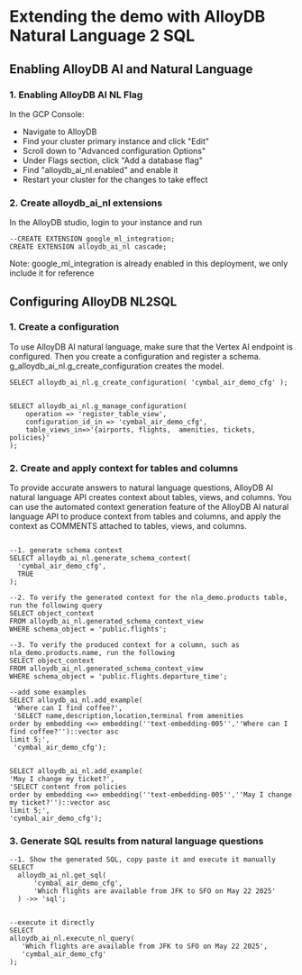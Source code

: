 # Extending the demo with AlloyDB Natural Language 2 SQL

## Enabling AlloyDB AI and Natural Language

### 1. Enabling AlloyDB AI NL Flag

In the GCP Console:
- Navigate to AlloyDB
- Find your cluster primary instance and click "Edit"
- Scroll down to "Advanced configuration Options"
- Under Flags section, click "Add a database flag"
- Find "alloydb_ai_nl.enabled" and enable it
- Restart your cluster for the changes to take effect

### 2. Create alloydb_ai_nl extensions
In the AlloyDB studio, login to your instance and run

```
--CREATE EXTENSION google_ml_integration;
CREATE EXTENSION alloydb_ai_nl cascade;
```
Note: google_ml_integration is already enabled in this deployment, we only include it for reference

## Configuring AlloyDB NL2SQL

### 1. Create a configuration

To use AlloyDB AI natural language, make sure that the Vertex AI endpoint is configured.
Then you create a configuration and register a schema. g_alloydb_ai_nl.g_create_configuration creates the model.


```
SELECT alloydb_ai_nl.g_create_configuration( 'cymbal_air_demo_cfg' );


SELECT alloydb_ai_nl.g_manage_configuration(
    operation => 'register_table_view',
    configuration_id_in => 'cymbal_air_demo_cfg',
    table_views_in=>'{airports, flights,  amenities, tickets, policies}'
);

```

### 2. Create and apply context for tables and columns

To provide accurate answers to natural language questions, AlloyDB AI natural language API creates context 
about tables, views, and columns. You can use the automated context generation feature of the AlloyDB AI 
natural language API to produce context from tables and columns, and apply the context as COMMENTS attached
to tables, views, and columns.

```

--1. generate schema context
SELECT alloydb_ai_nl.generate_schema_context(
  'cymbal_air_demo_cfg',
  TRUE
);

--2. To verify the generated context for the nla_demo.products table, run the following query
SELECT object_context
FROM alloydb_ai_nl.generated_schema_context_view
WHERE schema_object = 'public.flights';

--3. To verify the produced context for a column, such as nla_demo.products.name, run the following
SELECT object_context
FROM alloydb_ai_nl.generated_schema_context_view
WHERE schema_object = 'public.flights.departure_time';

--add some examples
SELECT alloydb_ai_nl.add_example(
 'Where can I find coffee?',
 'SELECT name,description,location,terminal from amenities
order by embedding <=> embedding(''text-embedding-005'',''Where can I find coffee?'')::vector asc
limit 5;',
 'cymbal_air_demo_cfg');


SELECT alloydb_ai_nl.add_example(
'May I change my ticket?',
'SELECT content from policies
order by embedding <=> embedding(''text-embedding-005'',''May I change my ticket?'')::vector asc
limit 5;',
'cymbal_air_demo_cfg');
```

### 3. Generate SQL results from natural language questions

```
--1. Show the generated SQL, copy paste it and execute it manually
SELECT
  alloydb_ai_nl.get_sql(
      'cymbal_air_demo_cfg',
      'Which flights are available from JFK to SFO on May 22 2025'
  ) ->> 'sql';


--execute it directly
SELECT
alloydb_ai_nl.execute_nl_query(
   'Which flights are available from JFK to SFO on May 22 2025',
   'cymbal_air_demo_cfg'
);

```

